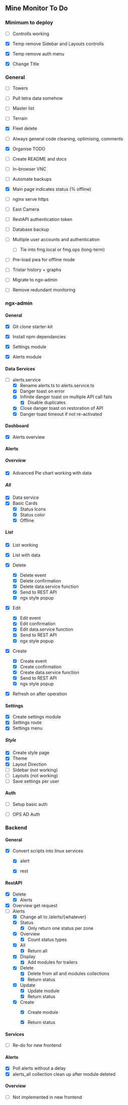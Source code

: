 ## Mine Monitor To Do

### Minimum to deploy
- [ ] Controlls working
- [x] Temp remove Sidebar and Layouts controlls
- [x] Temp remove auth menu
- [x] Change Title


### General
- [ ] Towers
- [ ] Pull tetra data somehow
- [ ] Master list
- [ ] Terrain
- [x] Fleet delete
- [ ] Always general code cleaning, optimising, comments
- [x] Organise TODO
- [ ] Create README and docs
- [ ] In-browser VNC
- [ ] Automate backups
- [x] Main page indicates status (% offline)
- [ ] nginx serve https
- [ ] East Camera
- [ ] RestAPI authentication token
- [ ] Database backup
- [ ] Multiple user accounts and authentication
    - [ ] Tie into fmg.local or fmg.ops (long-term)
- [ ] Pre-load pwa for offline mode
- [ ] Tristar history + graphs
- [ ] Migrate to ngx-admin
- [ ] Remove redundant monitoring



### ngx-admin

#### General
- [x] Git clone starter-kit
- [x] Install npm dependancies
- [x] Settings module
- [x] Alerts module


#### Data Services
- [ ] alerts.service
    - [x] Rename alerts.ts to alerts.service.ts
    - [x] Danger toast on error
    - [x] Infinite danger toast on multiple API call fails
        - [x] Disable duplicates
    - [x] Close danger toast on restoration of API
    - [x] Danger toast timeout if not re-activated

#### Dashboard
- [x] Alerts overview

#### Alerts
##### Overview
- [x] Advanced Pie chart working with data
##### All
- [x] Data service
- [x] Basic Cards
    - [x] Status Icons
    - [x] Status color
    - [x] Offline

##### List
- [x] List working
- [x] List with data
- [x] Delete
    - [x] Delete event
    - [x] Delete confirmation
    - [x] Delete data.service function
    - [x] Send to REST API
    - [x] ngx style popup
- [x] Edit
    - [x] Edit event
    - [x] Edit confirmation
    - [x] Edit data.service function
    - [x] Send to REST API
    - [x] ngx style popup
- [x] Create
    - [x] Create event
    - [x] Create confirmation
    - [x] Create data.service function
    - [x] Send to REST API
    - [x] ngx style popup
- [x] Refresh on after operation




#### Settings
- [x] Create settings module
- [x] Settings route
- [x] Settings menu

##### Style
- [x] Create style page
- [x] Theme
- [x] Layout Direction
- [ ] Sidebar (not working)
- [ ] Layouts (not working)
- [ ] Save settings per user

#### Auth
- [ ] Setup basic auth
- [ ] OPS AD Auth


### Backend
#### General
- [x] Convert scripts into linux services
    - [x] alert
    - [x] rest


#### RestAPI
- [x] Delete
    - [x] Alerts
- [x] Overview get request
- [ ] Alerts
    - [x] Change all to /alerts/{whatever}
    - [x] Status
        - [x] Only return one status per zone
    - [x] Overview
        - [x] Count status types
    - [x] All
        - [x] Return all
    - [x] Display
        - [x]  Add modules for trailers
    - [x] Delete
        - [x] Delete from all and modules collections
        - [x] Return status
    - [x] Update
        - [x] Update module
        - [x] Return status
    - [x] Create
        - [x] Create module
        - [x] Return status


#### Services
- [ ] Re-do for new frontend

#### Alerts
- [x] Poll alerts without a delay
- [x] alerts_all collection clean up after module deleted

#### Overview
- [ ] Not implemented in new frontend
